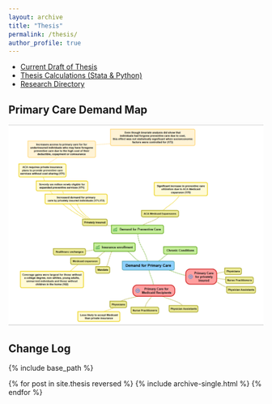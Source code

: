 ```yaml
---
layout: archive
title: "Thesis"
permalink: /thesis/
author_profile: true
---
```


* [Current Draft of Thesis](https://dweissner.github.io/files/Thesis.pdf)
* [Thesis Calculations (Stata & Python)](https://dweissner.github.io/Thesis/)
* [Research Directory](https://docs.google.com/spreadsheets/d/1-60Z1ANmqZIE7t7hpedMYl3IBQkZ3P6RpbtgP72lFz8/edit?usp=sharing)


Primary Care Demand Map
-------------
![](/files/mindmap1.PNG)



Change Log
-------------
{% include base_path %}

{% for post in site.thesis reversed %}
  {% include archive-single.html %}
{% endfor %}
